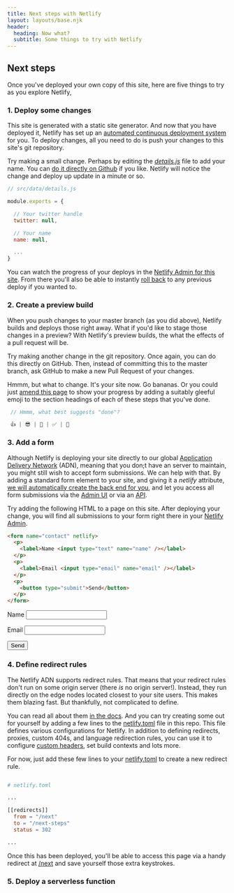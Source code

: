 ```yaml
---
title: Next steps with Netlify
layout: layouts/base.njk
header:
  heading: Now what?
  subtitle: Some things to try with Netlify
---
```



## Next steps

Once you've deployed your own copy of this site, here are five things to try as you explore Netlify,


### 1. Deploy some changes

This site is generated with a static site generator. And now that you have deployed it, Netlify has set up an [automated continuous deployment system](https://www.netlify.com/docs/continuous-deployment/) for you. To deploy changes, all you need to do is push your changes to this site's git repository.

Try making a small change. Perhaps by editing the [_details.js_]({{details.repo}}/blob/master/src/data/details.js) file to add your name. You can [do it directly on Github]({{details.repo}}/blob/master/src/data/details.js) if you like. Netlify will notice the change and deploy up update in a minute or so.

```js
// src/data/details.js

module.exports = {

  // Your twitter handle
  twitter: null,

  // Your name
  name: null,

  ...
}
```

You can watch the progress of your deploys in the [Netlify Admin for this site](https://app.netlify.com/sites/{{details.sitename}}/deploys). From there you'll also be able to instantly [roll back](https://www.netlify.com/docs/versioning-and-rollbacks/) to any previous deploy if you wanted to.


### 2. Create a preview build

When you push changes to your master branch (as you did above), Netlify builds and deploys those right away. What if you'd like to stage those changes in a preview? With Netlify's preview builds, the what the effects of a pull request will be.

Try making another change in the git repository. Once again, you can do this directly on GitHub. Then, instead of committing this to the master branch, ask GitHub to make a new Pull Request of your changes.

Hmmm, but what to change. It's your site now. Go bananas. Or you could just [amend this page]({{details.repo}}/blob/master/src/next-steps.md) to show your progress by adding a suitably gleeful emoji to the section headings of each of these steps that you've done.

```js
 // Hmmm, what best suggests "done"?

 👍 | 😎 | 👏 | ✅ | 🤘
```



### 3. Add a form

Although Netlify is deploying your site directly to our global [Application Delivery Network](https://www.netlify.com/features/adn) (ADN), meaning that you don;t have an server to maintain, you might still wish to accept form submissions. We can help with that. By adding a standard form element to your site, and giving it a _netlify_ attribute, [we will automatically create the back end for you](https://www.netlify.com/features/#forms), and let you access all form submissions via the [Admin UI](https://app.netlify.com/sites/{{details.sitename}}/forms) or via an [API](https://www.netlify.com/docs/api/#form-submissions).

Try adding the following HTML to a page on this site. After deploying your change, you will find all submissions to your form right there in your [Netlify Admin](https://app.netlify.com/sites/{{details.sitename}}/forms).

```html
<form name="contact" netlify>
  <p>
    <label>Name <input type="text" name="name" /></label>
  </p>
  <p>
    <label>Email <input type="email" name="email" /></label>
  </p>
  <p>
    <button type="submit">Send</button>
  </p>
</form>
```

<form name="contact" netlify>
  <p>
    <label>Name <input type="text" name="name" /></label>
  </p>
  <p>
    <label>Email <input type="email" name="email" /></label>
  </p>
  <p>
    <button type="submit">Send</button>
  </p>
</form>


### 4. Define redirect rules

The Netlify ADN supports redirect rules. That means that your redirect rules don't run on some origin server (there _is_ no origin server!). Instead, they run directly on the edge nodes located closest to your site users. This makes them blazing fast. But thankfully, not complicated to define.

You can read all about them [in the docs](https://www.netlify.com/docs/headers-and-basic-auth/#structured-configuration). And you can try creating some out for yourself by adding a few lines to the [netlify.toml]({{details.repo}}/blob/master/netlify.toml) file in this repo. This file defines various configurations for Netlify. In addition to defining redirects, proxies, custom 404s, and language redirection rules, you can use it to configure [custom headers](https://www.netlify.com/docs/headers-and-basic-auth/#structured-configuration), set build contexts and lots more.

For now, just add these few lines to your [netlify.toml]({{details.repo}}/blob/master/netlify.toml) to create a new redirect rule.


```makefile

# netlify.toml

...

[[redirects]]
  from = "/next"
  to = "/next-steps"
  status = 302

...

```

Once this has been deployed, you'll be able to access this page via a handy redirect at [/next](/next) and save yourself those extra keystrokes.


### 5. Deploy a serverless function




